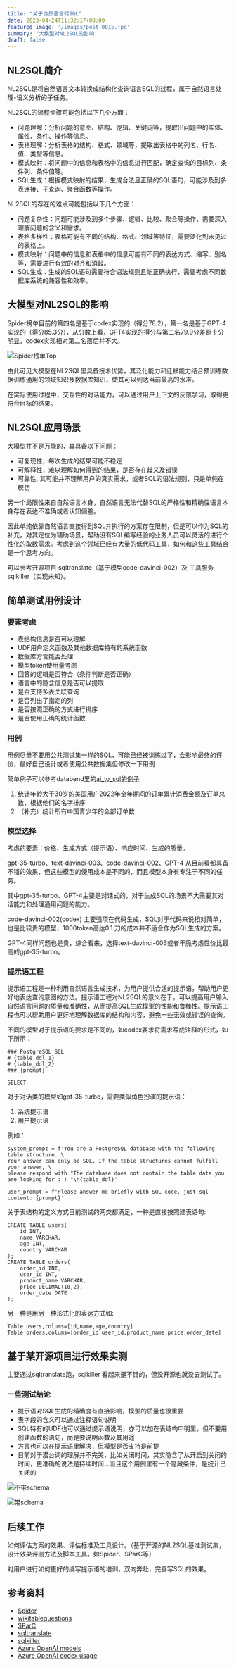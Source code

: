 ```yaml
---
title: "关于自然语言转SQL"
date: 2023-04-24T11:32:17+08:00
featured_image: '/images/post-0015.jpg'
summary: '大模型对NL2SQL的影响'
draft: false
---
```


## NL2SQL简介

NL2SQL是将自然语言文本转换成结构化查询语言SQL的过程，属于自然语言处理-语义分析的子任务。

NL2SQL的流程步骤可能包括以下几个方面：
- 问题理解：分析问题的意图、结构、逻辑、关键词等，提取出问题中的实体、属性、条件、操作等信息。
- 表格理解：分析表格的结构、格式、领域等，提取出表格中的列名、行名、值、类型等信息。
- 模式映射：将问题中的信息和表格中的信息进行匹配，确定查询的目标列、条件列、条件值等。
- SQL生成：根据模式映射的结果，生成合法且正确的SQL语句，可能涉及到多表连接、子查询、聚合函数等操作。

NL2SQL的存在的难点可能包括以下几个方面：
- 问题复杂性：问题可能涉及到多个步骤、逻辑、比较、聚合等操作，需要深入理解问题的含义和需求。
- 表格多样性：表格可能有不同的结构、格式、领域等特征，需要泛化到未见过的表格上。
- 模式映射：问题中的信息和表格中的信息可能有不同的表达方式、缩写、别名等，需要进行有效的对齐和消歧。
- SQL生成：生成的SQL语句需要符合语法规则且能正确执行，需要考虑不同数据库系统的兼容性和效率。

## 大模型对NL2SQL的影响

Spider榜单目前的第四名是基于codex实现的（得分78.2），第一名是基于GPT-4实现的（得分85.3分），从分数上看，GPT4实现的得分与第二名79.9分差距十分明显，codex实现相对第二名落后并不大。

![Spider榜单Top](/images/pic/nl2sql_rank.png)

由此可见大模型在NL2SQL里具备技术优势，其泛化能力和迁移能力结合预训练数据训练通用的领域知识及数据库知识，使其可以到达当前最高的水准。

在实际使用过程中，交互性的对话能力，可以通过用户上下文的反馈学习，取得更符合目标的结果。

## NL2SQL应用场景

大模型并不是万能的，其具备以下问题：
- 可复现性，每次生成的结果可能不稳定
- 可解释性，难以理解如何得到的结果，是否存在歧义及错误
- 可靠性, 其可能并不理解用户的真实需求，或者SQL的语法规则，只是单纯在模仿

另一个局限性来自自然语言本身，自然语言无法代替SQL的严格性和精确性语言本身存在表达不准确或者认知偏差。

因此单纯依靠自然语言直接得到SQL并执行的方案存在限制，但是可以作为SQL的补充，对其定位为辅助场景，帮助没有SQL编写经验的业务人员可以灵活的进行个性化的取数需求。考虑到这个领域已经有大量的低代码工具，如何和这些工具结合是一个思考方向。

可以参考开源项目 sqltranslate（基于模型code-davinci-002）及 工具服务sqlkiller（实现未知）。

## 简单测试用例设计

### 要素考虑

- 表结构信息是否可以理解
- UDF用户定义函数及其他数据库特有的系统函数
- 数据库方言能否处理
- 模型token使用量考虑
- 回答的逻辑是否符合（条件判断是否正确）
- 语言中的隐含信息是否可以提取
- 是否支持多表关联查询
- 是否列出了指定的列
- 是否按照正确的方式进行排序
- 是否使用正确的统计函数

### 用例

用例尽量不要用公共测试集一样的SQL，可能已经被训练过了，会影响最终的评价，最好自己设计或者使用公共数据集但修改一下用例

简单例子可以参考databend里的[ai_to_sql的例子](https://databend.rs/doc/sql-functions/ai-functions/ai-to-sql)

1. 统计年龄大于30岁的美国用户2022年全年期间的订单累计消费金额及订单总数，根据他们的名字排序
2. （补充）统计所有中国青少年的全部订单数

### 模型选择

考虑的要素：价格、生成方式（提示语）、响应时间、生成的质量。

gpt-35-turbo、text-davinci-003、code-davinci-002、GPT-4 从目前看都具备不错的效果，但这些模型的使用成本是不同的，而且模型本身有专注于不同的任务。

其中gpt-35-turbo、GPT-4主要是对话式的，对于生成SQL的场景不大需要其对话能力和处理通用问题的能力。

code-davinci-002(codex) 主要强项在代码生成，SQL对于代码来说相对简单，也是比较贵的模型，1000token高达0.1 刀的成本并不适合作为SQL生成的方案。

GPT-4同样问题也是贵，综合看来，选择text-davinci-003或者干脆考虑性价比最高的gpt-35-turbo。

### 提示语工程

提示语工程是一种利用自然语言生成技术，为用户提供合适的提示语，帮助用户更好地表达查询意图的方法。提示语工程对NL2SQL的意义在于，可以提高用户输入自然语言问题的质量和准确性，从而提高SQL生成模型的性能和鲁棒性。提示语工程也可以帮助用户更好地理解数据库的结构和内容，避免一些无效或错误的查询。

不同的模型对于提示语的要求是不同的，如codex要求将需求写成注释的形式，如下所示：

```
### PostgreSQL SQL
# {table_ddl_1}
# {table_ddl_2}
### {prompt}

SELECT 
```

对于对话类的模型如gpt-35-turbo，需要类似角色扮演的提示语：
1. 系统提示语
2. 用户提示语

例如：

```
system_prompt = f'You are a PostgreSQL database with the following table structure. \
Your answer can only be SQL. If the table structures cannot fulfill your answer, \
please respond with "The database does not contain the table data you are looking for : ) "\n{table_ddl}'

user_prompt = f'Please answer me briefly with SQL code, just sql content: {prompt}'
```

关于表结构的定义方式目前测试的两类都满足，一种是直接按照建表语句:
```
CREATE TABLE users(
    id INT,
    name VARCHAR,
    age INT,
    country VARCHAR
);
CREATE TABLE orders(
    order_id INT,
    user_id INT,
    product_name VARCHAR,
    price DECIMAL(10,2),
    order_date DATE
);
```

另一种是用另一种形式化的表达方式如:
```
Table users,colums=[id,name,age,country]
Table orders,colums=[order_id,user_id,product_name,price,order_date]
```

## 基于某开源项目进行效果实测

主要通过sqltranslate跑，sqlkiller 看起来挺不错的，但没开源也就没去测试了。

### 一些测试结论

- 提示语对SQL生成的精确度有直接影响，模型的质量也很重要
- 表字段的含义可以通过注释语句说明
- SQL特有的UDF也可以通过提示语说明，亦可以加在表结构申明里，但不要用创建函数的语句，而是要说明函数及其用途
- 方言也可以在提示语里解决，但模型是否支持是前提
- 目前对于潜台词的理解并不完美，比如关闭时间，其实隐含了从开启到关闭的时间，更准确的说法是持续时间...而且这个用例里有一个隐藏条件，是统计已关闭的

![不带schema](/images/pic/withoutschema.png)

![带schema](/images/pic/withschema.png)

## 后续工作

如何评估方案的效果、评估标准及工具设计。（基于开源的NL2SQL基准测试集，设计效果评测方法及脚本工具。如Spider、SParC等）

对用户进行如何更好的编写提示语的培训，双向奔赴，完善写SQL的效果。

## 参考资料

- [Spider](https://yale-lily.github.io/spider)
- [wikitablequestions](https://nlp.stanford.edu/blog/wikitablequestions-a-complex-real-world-question-understanding-dataset/)
- [SParC](https://yale-lily.github.io/sparc)
- [sqltranslate](https://www.sqltranslate.app/)
- [sqlkiller](https://www.sqlkiller.com/)
- [Azure OpenAI models](https://learn.microsoft.com/en-us/azure/cognitive-services/openai/concepts/models)
- [Azure OpenAI codex usage](https://learn.microsoft.com/en-us/azure/cognitive-services/openai/how-to/work-with-code)
